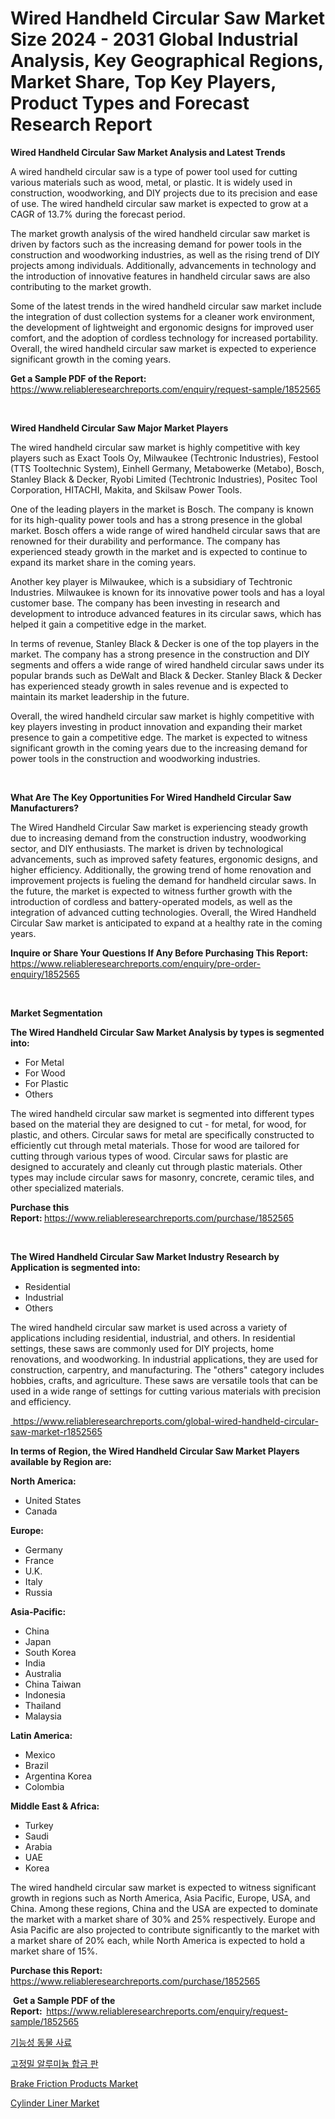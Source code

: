 <p><h1>Wired Handheld Circular Saw Market Size 2024 - 2031 Global Industrial Analysis, Key Geographical Regions, Market Share, Top Key Players, Product Types and Forecast Research Report</h1></p><p><strong>Wired Handheld Circular Saw Market Analysis and Latest Trends</strong></p>
<p><p>A wired handheld circular saw is a type of power tool used for cutting various materials such as wood, metal, or plastic. It is widely used in construction, woodworking, and DIY projects due to its precision and ease of use. The wired handheld circular saw market is expected to grow at a CAGR of 13.7% during the forecast period.</p><p>The market growth analysis of the wired handheld circular saw market is driven by factors such as the increasing demand for power tools in the construction and woodworking industries, as well as the rising trend of DIY projects among individuals. Additionally, advancements in technology and the introduction of innovative features in handheld circular saws are also contributing to the market growth.</p><p>Some of the latest trends in the wired handheld circular saw market include the integration of dust collection systems for a cleaner work environment, the development of lightweight and ergonomic designs for improved user comfort, and the adoption of cordless technology for increased portability. Overall, the wired handheld circular saw market is expected to experience significant growth in the coming years.</p></p>
<p><strong>Get a Sample PDF of the Report:&nbsp;</strong> <a href="https://www.reliableresearchreports.com/enquiry/request-sample/1852565">https://www.reliableresearchreports.com/enquiry/request-sample/1852565</a></p>
<p>&nbsp;</p>
<p><strong>Wired Handheld Circular Saw Major Market Players</strong></p>
<p><p>The wired handheld circular saw market is highly competitive with key players such as Exact Tools Oy, Milwaukee (Techtronic Industries), Festool (TTS Tooltechnic System), Einhell Germany, Metabowerke (Metabo), Bosch, Stanley Black & Decker, Ryobi Limited (Techtronic Industries), Positec Tool Corporation, HITACHI, Makita, and Skilsaw Power Tools.</p><p>One of the leading players in the market is Bosch. The company is known for its high-quality power tools and has a strong presence in the global market. Bosch offers a wide range of wired handheld circular saws that are renowned for their durability and performance. The company has experienced steady growth in the market and is expected to continue to expand its market share in the coming years.</p><p>Another key player is Milwaukee, which is a subsidiary of Techtronic Industries. Milwaukee is known for its innovative power tools and has a loyal customer base. The company has been investing in research and development to introduce advanced features in its circular saws, which has helped it gain a competitive edge in the market.</p><p>In terms of revenue, Stanley Black & Decker is one of the top players in the market. The company has a strong presence in the construction and DIY segments and offers a wide range of wired handheld circular saws under its popular brands such as DeWalt and Black & Decker. Stanley Black & Decker has experienced steady growth in sales revenue and is expected to maintain its market leadership in the future.</p><p>Overall, the wired handheld circular saw market is highly competitive with key players investing in product innovation and expanding their market presence to gain a competitive edge. The market is expected to witness significant growth in the coming years due to the increasing demand for power tools in the construction and woodworking industries.</p></p>
<p>&nbsp;</p>
<p><strong>What Are The Key Opportunities For Wired Handheld Circular Saw Manufacturers?</strong></p>
<p><p>The Wired Handheld Circular Saw market is experiencing steady growth due to increasing demand from the construction industry, woodworking sector, and DIY enthusiasts. The market is driven by technological advancements, such as improved safety features, ergonomic designs, and higher efficiency. Additionally, the growing trend of home renovation and improvement projects is fueling the demand for handheld circular saws. In the future, the market is expected to witness further growth with the introduction of cordless and battery-operated models, as well as the integration of advanced cutting technologies. Overall, the Wired Handheld Circular Saw market is anticipated to expand at a healthy rate in the coming years.</p></p>
<p><strong>Inquire or Share Your Questions If Any Before Purchasing This Report:</strong> <a href="https://www.reliableresearchreports.com/enquiry/pre-order-enquiry/1852565">https://www.reliableresearchreports.com/enquiry/pre-order-enquiry/1852565</a></p>
<p>&nbsp;</p>
<p><strong>Market Segmentation</strong></p>
<p><strong>The Wired Handheld Circular Saw Market Analysis by types is segmented into:</strong></p>
<p><ul><li>For Metal</li><li>For Wood</li><li>For Plastic</li><li>Others</li></ul></p>
<p><p>The wired handheld circular saw market is segmented into different types based on the material they are designed to cut - for metal, for wood, for plastic, and others. Circular saws for metal are specifically constructed to efficiently cut through metal materials. Those for wood are tailored for cutting through various types of wood. Circular saws for plastic are designed to accurately and cleanly cut through plastic materials. Other types may include circular saws for masonry, concrete, ceramic tiles, and other specialized materials.</p></p>
<p><strong>Purchase this Report:&nbsp;</strong><a href="https://www.reliableresearchreports.com/purchase/1852565">https://www.reliableresearchreports.com/purchase/1852565</a></p>
<p>&nbsp;</p>
<p><strong>The Wired Handheld Circular Saw Market Industry Research by Application is segmented into:</strong></p>
<p><ul><li>Residential</li><li>Industrial</li><li>Others</li></ul></p>
<p><p>The wired handheld circular saw market is used across a variety of applications including residential, industrial, and others. In residential settings, these saws are commonly used for DIY projects, home renovations, and woodworking. In industrial applications, they are used for construction, carpentry, and manufacturing. The "others" category includes hobbies, crafts, and agriculture. These saws are versatile tools that can be used in a wide range of settings for cutting various materials with precision and efficiency.</p></p>
<p><a href="https://www.reliableresearchreports.com/global-wired-handheld-circular-saw-market-r1852565">&nbsp;https://www.reliableresearchreports.com/global-wired-handheld-circular-saw-market-r1852565</a></p>
<p><strong>In terms of Region, the Wired Handheld Circular Saw Market Players available by Region are:</strong></p>
<p>
    <p> <strong> North America: </strong>
        <ul>
            <li>United States</li>
            <li>Canada</li>
        </ul>
        </p> 
    <p> <strong> Europe: </strong>
        <ul>
            <li>Germany</li>
            <li>France</li>
            <li>U.K.</li>
            <li>Italy</li>
            <li>Russia</li>
        </ul>
        </p> 
    <p> <strong> Asia-Pacific: </strong>
        <ul>
            <li>China</li>
            <li>Japan</li>
            <li>South Korea</li>
            <li>India</li>
            <li>Australia</li>
            <li>China Taiwan</li>
            <li>Indonesia</li>
            <li>Thailand</li>
            <li>Malaysia</li>
        </ul>
        </p> 
    <p> <strong> Latin America: </strong>
        <ul>
            <li>Mexico</li>
            <li>Brazil</li>
            <li>Argentina Korea</li>
            <li>Colombia</li>
        </ul>
        </p> 
    <p> <strong> Middle East & Africa: </strong>
        <ul>
            <li>Turkey</li>
            <li>Saudi</li>
            <li>Arabia</li>
            <li>UAE</li>
            <li>Korea</li>
        </ul>
    </p>
    </p>
<p><p>The wired handheld circular saw market is expected to witness significant growth in regions such as North America, Asia Pacific, Europe, USA, and China. Among these regions, China and the USA are expected to dominate the market with a market share of 30% and 25% respectively. Europe and Asia Pacific are also projected to contribute significantly to the market with a market share of 20% each, while North America is expected to hold a market share of 15%.</p></p>
<p><strong>Purchase this Report: </strong><a href="https://www.reliableresearchreports.com/purchase/1852565">https://www.reliableresearchreports.com/purchase/1852565</a></p>
<p>&nbsp;<strong>Get a Sample PDF of the Report:&nbsp;&nbsp;</strong><a href="https://www.reliableresearchreports.com/enquiry/request-sample/1852565">https://www.reliableresearchreports.com/enquiry/request-sample/1852565</a></p>
<p><strong></strong></p>
<p><p><a href="https://github.com/lzuwsfreyoq70/Market-Research-Report-List-2/blob/main/4588997176811.md">기능성 동물 사료</a></p><p><a href="https://github.com/TrevorKruvalis5678/Market-Research-Report-List-2/blob/main/8530045176812.md">고정밀 알루미늄 합금 판</a></p><p><a href="https://github.com/jaidynmorantestelletmjzya/Market-Research-Report-List-3/blob/main/brake-friction-products-market.md">Brake Friction Products Market</a></p><p><a href="https://github.com/ruddyyedelwadw/Market-Research-Report-List-3/blob/main/cylinder-liner-market.md">Cylinder Liner Market</a></p></p>